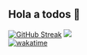 ## Hola a todos 👋

   
[![GitHub Streak](https://streak-stats.demolab.com/?user=LovisottoSantiago)](https://git.io/streak-stats)
<img src="https://github-readme-stats.vercel.app/api/top-langs/?username=LovisottoSantiago"/>
<br>
[![wakatime](https://wakatime.com/badge/user/2c637c62-33b6-466c-8ef4-ec0e42de03a2.svg)](https://wakatime.com/@2c637c62-33b6-466c-8ef4-ec0e42de03a2)

